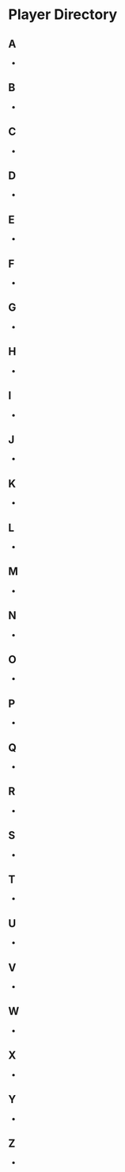 # Player Directory

## A
- [](https://wiki.FirstRateRoleplay.com/players/NAME.html)

## B
- [](https://wiki.FirstRateRoleplay.com/players/NAME.html)

## C
- [](https://wiki.FirstRateRoleplay.com/players/NAME.html)

## D
- [](https://wiki.FirstRateRoleplay.com/players/NAME.html)

## E
- [](https://wiki.FirstRateRoleplay.com/players/NAME.html)

## F
- [](https://wiki.FirstRateRoleplay.com/players/NAME.html)

## G
- [](https://wiki.FirstRateRoleplay.com/players/NAME.html)

## H
- [](https://wiki.FirstRateRoleplay.com/players/NAME.html)

## I
- [](https://wiki.FirstRateRoleplay.com/players/NAME.html)

## J
- [](https://wiki.FirstRateRoleplay.com/players/NAME.html)

## K
- [](https://wiki.FirstRateRoleplay.com/players/NAME.html)

## L
- [](https://wiki.FirstRateRoleplay.com/players/NAME.html)

## M
- [](https://wiki.FirstRateRoleplay.com/players/NAME.html)

## N
- [](https://wiki.FirstRateRoleplay.com/players/NAME.html)

## O
- [](https://wiki.FirstRateRoleplay.com/players/NAME.html)

## P
- [](https://wiki.FirstRateRoleplay.com/players/NAME.html)

## Q
- [](https://wiki.FirstRateRoleplay.com/players/NAME.html)

## R
- [](https://wiki.FirstRateRoleplay.com/players/NAME.html)

## S
- [](https://wiki.FirstRateRoleplay.com/players/NAME.html)

## T
- [](https://wiki.FirstRateRoleplay.com/players/NAME.html)

## U
- [](https://wiki.FirstRateRoleplay.com/players/NAME.html)

## V
- [](https://wiki.FirstRateRoleplay.com/players/NAME.html)

## W
- [](https://wiki.FirstRateRoleplay.com/players/NAME.html)

## X
- [](https://wiki.FirstRateRoleplay.com/players/NAME.html)

## Y
- [](https://wiki.FirstRateRoleplay.com/players/NAME.html)

## Z
- [](https://wiki.FirstRateRoleplay.com/players/NAME.html)
